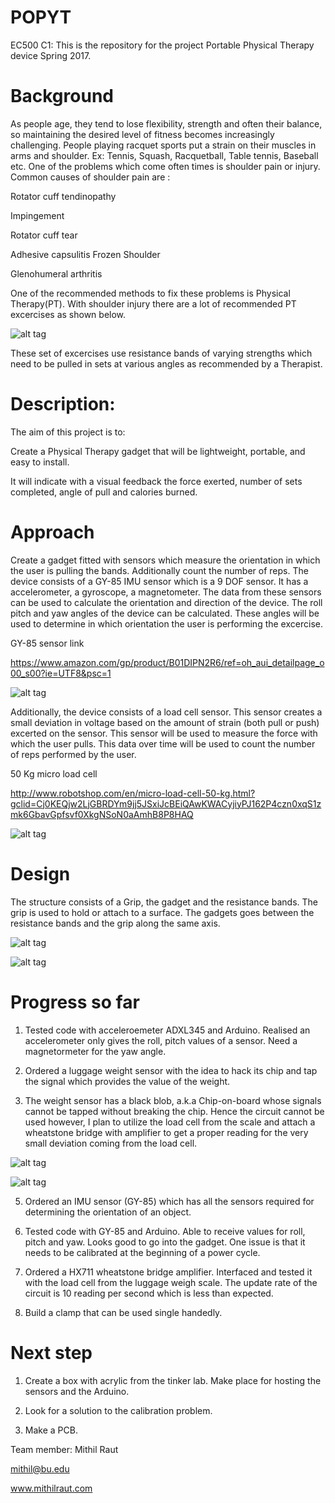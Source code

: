 # POPYT
EC500 C1: This is the repository for the project Portable Physical Therapy device Spring 2017.

# Background

As people age, they tend to lose flexibility, strength and often their balance, so maintaining the desired level of fitness becomes increasingly challenging. People playing racquet sports put a strain on their muscles in arms and shoulder. Ex: Tennis, Squash, Racquetball, Table tennis, Baseball etc. One of the problems which come often times is shoulder pain or injury. Common causes of shoulder pain are :

Rotator cuff tendinopathy

Impingement

Rotator cuff tear

Adhesive capsulitis Frozen Shoulder

Glenohumeral arthritis

One of the recommended methods to fix these problems is Physical Therapy(PT). With shoulder injury there are a lot of recommended PT excercises as shown below.

![alt tag](https://cloud.githubusercontent.com/assets/13759991/24084935/9f9fbd08-0cc9-11e7-9ba7-92c0fa546036.jpg)

These set of excercises use resistance bands of varying strengths which need to be pulled in sets at various angles as recommended by a Therapist.

# Description:

The aim of this project is to:

Create a Physical Therapy gadget that will be lightweight, portable, and easy to install.

It will indicate with a visual feedback the force exerted, number of sets completed, angle of pull and calories burned.

# Approach

Create a gadget fitted with sensors which measure the orientation in which the user is pulling the bands. Additionally count the number of reps. The device consists of a GY-85 IMU sensor which is a 9 DOF sensor. It has a accelerometer, a gyroscope, a magnetometer. The data from these sensors can be used to calculate the orientation and direction of the device. The roll pitch and yaw angles of the device can be calculated. These angles will be used to determine in which orientation the user is performing the excercise.

GY-85 sensor link

https://www.amazon.com/gp/product/B01DIPN2R6/ref=oh_aui_detailpage_o00_s00?ie=UTF8&psc=1

![alt tag](https://images-na.ssl-images-amazon.com/images/I/617J%2BuUu7%2BL._SL1000_.jpg)

Additionally, the device consists of a load cell sensor. This sensor creates a small deviation in voltage based on the amount of strain (both pull or push) excerted on the sensor. This sensor will be used to measure the force with which the user pulls. This data over time will be used to count the number of reps performed by the user.

50 Kg micro load cell

http://www.robotshop.com/en/micro-load-cell-50-kg.html?gclid=Cj0KEQjw2LjGBRDYm9jj5JSxiJcBEiQAwKWACyjiyPJ162P4czn0xqS1zmk6GbavGpfsvf0XkgNSoN0aAmhB8P8HAQ

![alt tag](http://www.robotshop.com/media/catalog/product/cache/1/image/900x900/9df78eab33525d08d6e5fb8d27136e95/m/i/micro-load-cell-50-kg_1.jpg)

# Design

The structure consists of a Grip, the gadget and the resistance bands. The grip is used to hold or attach to a surface. The gadgets goes between the resistance bands and the grip along the same axis.

![alt tag](https://cloud.githubusercontent.com/assets/13759991/24085360/12a135d2-0cd1-11e7-822c-2a006b77c7a7.JPG)

![alt tag](https://cloud.githubusercontent.com/assets/13759991/24086033/d4ac6668-0cdd-11e7-929e-72c978b765ea.png)

# Progress so far

1.  Tested code with acceleroemeter ADXL345 and Arduino. Realised an accelerometer only gives the roll, pitch values of a sensor. Need a magnetormeter for the yaw angle.

2. Ordered a luggage weight sensor with the idea to hack its chip and tap the signal which provides the value of the weight.

3. The weight sensor has a black blob, a.k.a Chip-on-board whose signals cannot be tapped without breaking the chip. Hence the circuit cannot be used however, I plan to utilize the load cell from the scale and attach a wheatstone bridge with amplifier to get a proper reading for the very small deviation coming from the load cell.

![alt tag](https://cloud.githubusercontent.com/assets/13759991/24086088/1b39686e-0cdf-11e7-813e-c13ea7e8f84e.jpeg)

![alt tag](https://cloud.githubusercontent.com/assets/13759991/24086087/1b3772e8-0cdf-11e7-986c-c18c97e3a388.jpeg)

5. Ordered an IMU sensor (GY-85) which has all the sensors required for determining the orientation of an object.

6. Tested code with GY-85 and Arduino. Able to receive values for roll, pitch and yaw. Looks good to go into the gadget. One issue is that it needs to be calibrated at the beginning of a power cycle.

7. Ordered a HX711 wheatstone bridge amplifier. Interfaced and tested it with the load cell from the luggage weigh scale. The update rate of the circuit is 10 reading per second which is less than expected.

8. Build a clamp that can be used single handedly.

# Next step

1. Create a box with acrylic from the tinker lab. Make place for hosting the sensors and the Arduino.

2. Look for a solution to the calibration problem.

3. Make a PCB.

Team member: Mithil Raut

mithil@bu.edu

www.mithilraut.com
